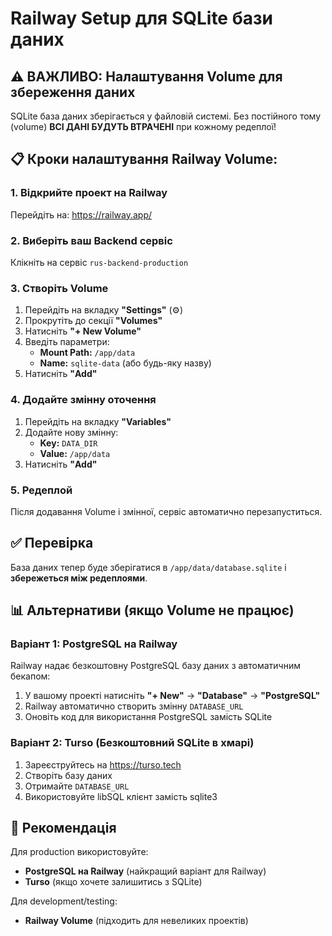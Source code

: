 # Railway Setup для SQLite бази даних

## ⚠️ ВАЖЛИВО: Налаштування Volume для збереження даних

SQLite база даних зберігається у файловій системі. Без постійного тому (volume) **ВСІ ДАНІ БУДУТЬ ВТРАЧЕНІ** при кожному редеплої!

## 📋 Кроки налаштування Railway Volume:

### 1. Відкрийте проект на Railway
Перейдіть на: https://railway.app/

### 2. Виберіть ваш Backend сервіс
Клікніть на сервіс `rus-backend-production`

### 3. Створіть Volume
1. Перейдіть на вкладку **"Settings"** (⚙️)
2. Прокрутіть до секції **"Volumes"**
3. Натисніть **"+ New Volume"**
4. Введіть параметри:
   - **Mount Path:** `/app/data`
   - **Name:** `sqlite-data` (або будь-яку назву)
5. Натисніть **"Add"**

### 4. Додайте змінну оточення
1. Перейдіть на вкладку **"Variables"**
2. Додайте нову змінну:
   - **Key:** `DATA_DIR`
   - **Value:** `/app/data`
3. Натисніть **"Add"**

### 5. Редеплой
Після додавання Volume і змінної, сервіс автоматично перезапуститься.

## ✅ Перевірка

База даних тепер буде зберігатися в `/app/data/database.sqlite` і **збережеться між редеплоями**.

## 📊 Альтернативи (якщо Volume не працює)

### Варіант 1: PostgreSQL на Railway
Railway надає безкоштовну PostgreSQL базу даних з автоматичним бекапом:
1. У вашому проекті натисніть **"+ New"** → **"Database"** → **"PostgreSQL"**
2. Railway автоматично створить змінну `DATABASE_URL`
3. Оновіть код для використання PostgreSQL замість SQLite

### Варіант 2: Turso (Безкоштовний SQLite в хмарі)
1. Зареєструйтесь на https://turso.tech
2. Створіть базу даних
3. Отримайте `DATABASE_URL`
4. Використовуйте libSQL клієнт замість sqlite3

## 🎯 Рекомендація

Для production використовуйте:
- **PostgreSQL на Railway** (найкращий варіант для Railway)
- **Turso** (якщо хочете залишитись з SQLite)

Для development/testing:
- **Railway Volume** (підходить для невеликих проектів)

